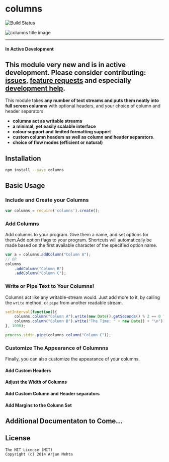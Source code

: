 # columns
[![Build Status](https://travis-ci.org/arjunmehta/node-columns.svg)](https://travis-ci.org/arjunmehta/node-columns)

![columns title image](https://raw.githubusercontent.com/arjunmehta/node-columns/image/image/cover.png)

---
#### In Active Development
This module very new and is in active development. Please consider contributing: [issues](https://github.com/arjunmehta/node-columns/issues/new), [feature requests](https://github.com/arjunmehta/node-columns/issues/new) and especially [development help](https://github.com/arjunmehta/node-columns).
---

This module takes **any number of text streams and puts them neatly into full screen columns** with optional headers, and your choice of column and header separators.

- **columns act as writable streams**
- **a minimal, yet easily scalable interface**
- **colour support and limited formatting support**
- **custom column headers as well as column and header separators**.
- **choice of flow modes (efficient or natural)**

## Installation
```bash
npm install --save columns
```


## Basic Usage

### Include and Create your Columns

```javascript
var columns = require('columns').create();
```

### Add Columns
Add columns to your program. Give them a name, and set options for them.Add option flags to your program. Shortcuts will automatically be made based on the first available character of the specified option name.

```javascript
var a = columns.addColumn("Column A");
// OR
columns
    .addColumn("Column B")
    .addColumn("Column C");
```

### Write or Pipe Text to Your Columns!

Columns act like any writable-stream would. Just add more to it, by calling the `write` method, or `pipe` from another readable stream.

```javascript
setInterval(function(){
    columns.column("Column A").write(new Date().getSeconds() % 2 == 0 ? "TICK\n" : "TOCK\n");
    columns.column("Column B").write("The Time: " + new Date() + "\n");    
}, 1000);

process.stdin.pipe(columns.column("Column C"));
```

### Customize The Appearance of Columnns

Finally, you can also customize the appearance of your columns.

#### Add Custom Headers
#### Adjust the Width of Columns
#### Add Custom Column and Header separators
#### Add Margins to the Column Set

## Additional Documentaton to Come...

## License

```
The MIT License (MIT)
Copyright (c) 2014 Arjun Mehta
```
